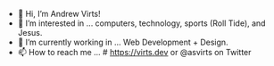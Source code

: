 - 👋 Hi, I’m Andrew Virts!
- 👀 I’m interested in ... computers, technology, sports (Roll Tide), and Jesus.
- 🌱 I’m currently working in ... Web Development + Design.
- 📫 How to reach me ... # https://virts.dev or @asvirts on Twitter

<!---
asvirts/asvirts is a ✨ special ✨ repository because its `README.md` (this file) appears on your GitHub profile.
You can click the Preview link to take a look at your changes.
--->
